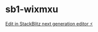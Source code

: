 # sb1-wixmxu

[Edit in StackBlitz next generation editor ⚡️](https://stackblitz.com/~/github.com/hal1984/sb1-wixmxu)